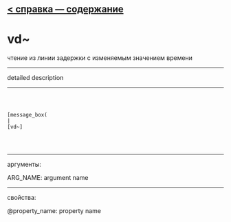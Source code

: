 [< справка — содержание](ceammc_lib.html)
---

# vd~


чтение из линии задержки с изменяемым значением времени

---

detailed description
<br>


---


```



[message_box(                                 
|
[vd~]


            
```

---
аргументы:

ARG_NAME: argument name<br>

---
свойства:

@property_name: property name<br>

